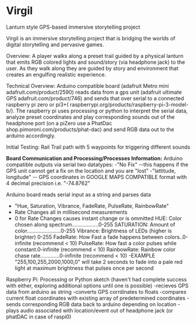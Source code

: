 # Virgil
Lanturn style GPS-based immersive storytelling project

Virgil is an immersive storytelling project that is bridging the worlds of digital storytelling and pervasive games.

Overview:
A player walks along a preset trail guided by a physical lanturn that emits RGB colored lights and sound/story (via headphone jack) to the user. As they walk along they are guided by story and environment that creates an engulfing realistic experience.

Technical Overview:
Arduino compatible board (adafruit Metro mini adafruit.com/product/2590) reads data from a gps unit (adafruit ultimate GPS adafruit.com/product/746) and sends that over serial to a connected raspberry pi zero or pi3+( raspberrypi.org/products/raspberry-pi-3-model-b/). The raspberry pi uses processing or python to interpret the serial data, analyze preset coordinates and play corresponding sounds out of the headphone port (on a piZero use a PhatDac shop.pimoroni.com/products/phat-dac) and send RGB data out to the arduino accordingly.

Initial Testing:
Rail Trail path with 5 waypoints for triggering different sounds

__Board Communication and Processing/Processes Information:__
Arduino compatible outputs via serial two datatypes:
  -"No Fix"   --this happens if the GPS unit cannot get a fix on the location and you are "lost"
  -"lattitude, longitude"  -- GPS coordinates in GOOGLE MAPS COMPATIBLE format with 4 decimal precision i.e. "-74.8762"

Arduino board reads serial input as a string and parses data
  - "Hue, Saturation, Vibrance, FadeRate, PulseRate, RainbowRate"
  - Rate Changes all in millisecond measurements
  - 0 for Rate Changes causes instant change or is ommitted
      HUE: Color chosen along spectrum..................0-255
      SATURATION: Amount of color.......................0-255
      Vibrance: Brightness of LEDs (higher is brighter) 0-255
      FadeRate: How Fast a fade happens between colors..0-infinite (recommend < 10)
      PulseRate: How fast a color pulses while constant.0-infinite (recommend < 10)
      RainbowRate: Rainbow color chase rate.............0-infinite (recommend < 10)
   -EXAMPLE "255,100,255,2000,1000,0" will take 2 seconds to fade into a pale red light at maximum brightness that pulses once per second
 
Raspberry Pi:
Processing or Python sketch (haven't had complete success with either, exploring additional options until one is possible)
        -recieves GPS data from arduino as string
        -converts GPS corrdinates to floats
        -compares current float coordinates with existing array of predetermined coordinates
        -sends corresponding RGB data back to arduino depending on location
        -plays audio associated with location/event out of headphone jack (or phatDAC in case of raspi0)
